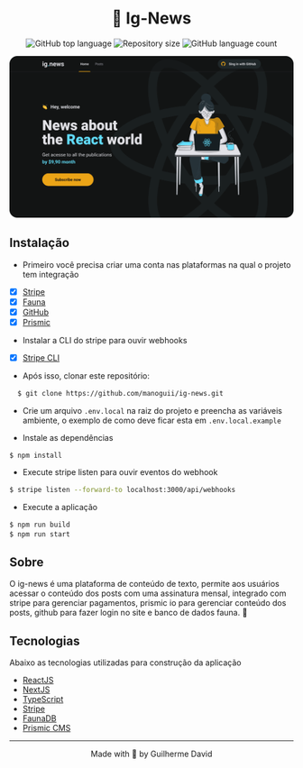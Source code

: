 <h1 align="center">
  📖 Ig-News
</h1>

<p align="center">
  <img alt="GitHub top language" src="https://img.shields.io/github/languages/top/manoguii/ig-news?color=blue">
  <img alt="Repository size" src="https://img.shields.io/github/repo-size/manoguii/ig-news?color=blue">
  <img alt="GitHub language count" src="https://img.shields.io/github/languages/count/manoguii/ig-news?color=blue">
</p>

<div align="left">
  <img src="assets/ig-news.png" alt="faladev" >
</div>

## Instalação

- Primeiro você precisa criar uma conta nas plataformas na qual o projeto tem integração

- [x] [Stripe](https://stripe.com/br)
- [x] [Fauna](https://fauna.com/home)
- [x] [GitHub](https://github.com)
- [x] [Prismic](https://prismic.io/)

- Instalar a CLI do stripe para ouvir webhooks
  
- [x] [Stripe CLI](https://stripe.com/docs/stripe-cli)


- Após isso, clonar este repositório:
```sh
  $ git clone https://github.com/manoguii/ig-news.git
```

- Crie um arquivo ```.env.local``` na raiz do projeto e preencha as variáveis ambiente, o exemplo de como deve ficar esta em ```.env.local.example```

- Instale as dependências
```
$ npm install
```

- Execute stripe listen para ouvir eventos do webhook
```bash
$ stripe listen --forward-to localhost:3000/api/webhooks
```

- Execute a aplicação
```bash
$ npm run build
$ npm run start
```

## Sobre

O ig-news é uma plataforma de conteúdo de texto, permite aos usuários acessar o conteúdo dos posts com uma assinatura mensal, integrado com stripe para gerenciar pagamentos, prismic io para gerenciar conteúdo dos posts, github para fazer login no site e banco de dados fauna. 🚀

## Tecnologias 

Abaixo as tecnologias utilizadas para construção da aplicação

- [ReactJS](https://reactjs.org/)
- [NextJS](https://nextjs.org/)
- [TypeScript](https://www.typescriptlang.org/)
- [Stripe](https://stripe.com/)
- [FaunaDB](https://fauna.com/)
- [Prismic CMS](https://prismic.io/)

---

<p align="center">Made with 💙 by Guilherme David</p>